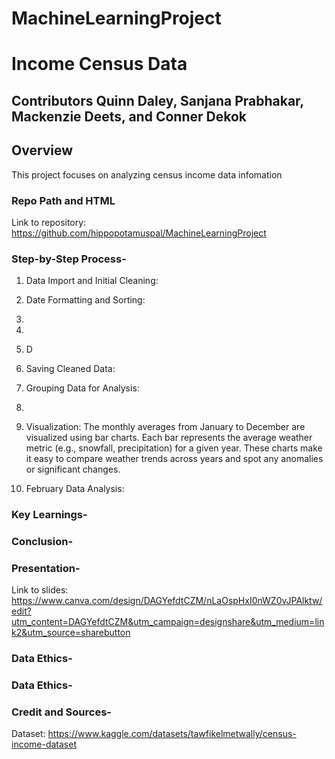 # MachineLearningProject

# Income Census Data

## Contributors Quinn Daley, Sanjana Prabhakar, Mackenzie Deets, and Conner Dekok

## Overview
This project focuses on analyzing census income data infomation 

### Repo Path and HTML 
Link to repository: https://github.com/hippopotamuspal/MachineLearningProject 





### Step-by-Step Process-
1. Data Import and Initial Cleaning:

2. Date Formatting and Sorting:
 
3. 
4. 

5. D


6. Saving Cleaned Data:
 
7. Grouping Data for Analysis:
 
8. 
9. Visualization:
 The monthly averages from January to December are visualized
using bar charts. Each bar represents the average weather metric
(e.g., snowfall, precipitation) for a given year. These charts make it
easy to compare weather trends across years and spot any
anomalies or significant changes.

10. February Data Analysis:
 

  
  

### Key Learnings-


### Conclusion-
  
### Presentation-

Link to slides: https://www.canva.com/design/DAGYefdtCZM/nLaOspHxI0nWZ0vJPAlktw/edit?utm_content=DAGYefdtCZM&utm_campaign=designshare&utm_medium=link2&utm_source=sharebutton 



### Data Ethics- 


### Data Ethics-

### Credit and Sources- 

Dataset: https://www.kaggle.com/datasets/tawfikelmetwally/census-income-dataset




